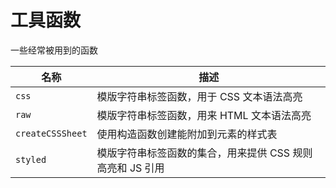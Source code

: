 # 工具函数

一些经常被用到的函数

| 名称             | 描述                                                      |
| ---------------- | --------------------------------------------------------- |
| `css`            | 模版字符串标签函数，用于 CSS 文本语法高亮                 |
| `raw`            | 模版字符串标签函数，用来 HTML 文本语法高亮                |
| `createCSSSheet` | 使用构造函数创建能附加到元素的样式表                      |
| `styled`         | 模版字符串标签函数的集合，用来提供 CSS 规则高亮和 JS 引用 |
